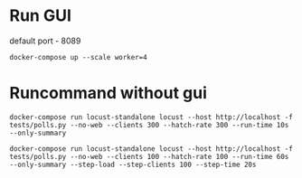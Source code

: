 # Run GUI 
default port - 8089
```
docker-compose up --scale worker=4

```
# Runcommand without gui
```
docker-compose run locust-standalone locust --host http://localhost -f tests/polls.py --no-web --clients 300 --hatch-rate 300 --run-time 10s --only-summary

docker-compose run locust-standalone locust --host http://localhost -f tests/polls.py --no-web --clients 100 --hatch-rate 100 --run-time 60s --only-summary --step-load --step-clients 100 --step-time 20s

```

